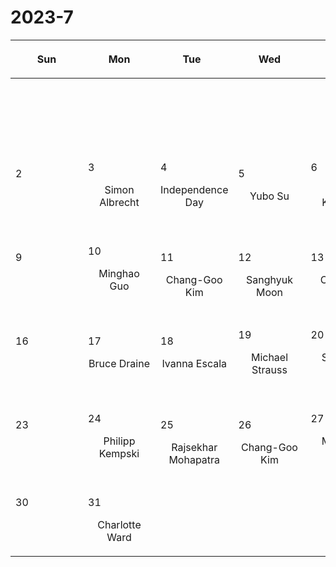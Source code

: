 # 2023-7

|<div style='width:100px'><p>Sun</p></div>|<div style='width:100px'><p>Mon</p></div>|<div style='width:100px'><p>Tue</p></div>|<div style='width:100px'><p>Wed</p></div>|<div style='width:100px'><p>Thu</p></div>|<div style='width:100px'><p>Fri</p></div>|<div style='width:100px'><p>Sat</p></div>|
|:-:|:-:|:-:|:-:|:-:|:-:|:-:|
|<p><br/><br/></p> |<p><br/><br/></p> |<p><br/><br/></p> |<p><br/><br/></p> |<p><br/><br/></p> |<p><br/><br/></p> |<p align='left'>1</p><p><br/><br/></p>|
|<p align='left'>2</p><p><br/><br/></p>|<p align='left'>3</p><p>Simon Albrecht<br/><br/></p>|<p align='left'>4</p><p>Independence Day</p><br/>|<p align='left'>5</p><p>Yubo Su<br/><br/></p>|<p align='left'>6</p><p>Philipp Kempski<br/><br/></p>|<p align='left'>7</p><p>Rajsekhar<br/> Mohapatra</p>|<p align='left'>8</p><p><br/><br/></p>|
|<p align='left'>9</p><p><br/><br/></p>|<p align='left'>10</p><p>Minghao Guo<br/><br/></p>|<p align='left'>11</p><p>Chang-Goo<br/> Kim</p>|<p align='left'>12</p><p>Sanghyuk<br/> Moon</p>|<p align='left'>13</p><p>Charlotte<br/> Ward</p>|<p align='left'>14</p><span style='color:red'>Unassigned</span><br/><br/>|<p align='left'>15</p><p><br/><br/></p>|
|<p align='left'>16</p><p><br/><br/></p>|<p align='left'>17</p><p>Bruce Draine<br/><br/></p>|<p align='left'>18</p><p>Ivanna Escala<br/><br/></p>|<p align='left'>19</p><p>Michael Strauss<br/><br/></p>|<p align='left'>20</p><p>Shaunak Modak<br/><br/></p>|<p align='left'>21</p><p>Yubo Su<br/><br/></p>|<p align='left'>22</p><p><br/><br/></p>|
|<p align='left'>23</p><p><br/><br/></p>|<p align='left'>24</p><p>Philipp Kempski<br/><br/></p>|<p align='left'>25</p><p>Rajsekhar<br/> Mohapatra</p>|<p align='left'>26</p><p>Chang-Goo<br/> Kim</p>|<p align='left'>27</p><p>Minghao Guo<br/><br/></p>|<p align='left'>28</p><p>Sanghyuk<br/> Moon</p>|<p align='left'>29</p><p><br/><br/></p>|
|<p align='left'>30</p><p><br/><br/></p>|<p align='left'>31</p><p>Charlotte<br/> Ward</p>|<p><br/><br/></p> |<p><br/><br/></p> |<p><br/><br/></p> |<p><br/><br/></p> |<p><br/><br/></p> |
